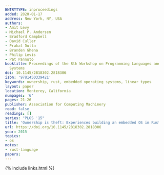 ```yaml
---
ENTRYTYPE: inproceedings
added: 2020-01-17
address: New York, NY, USA
authors:
- Amit Levy
- Michael P. Andersen
- Bradford Campbell
- David Culler
- Prabal Dutta
- Branden Ghena
- Philip Levis
- Pat Pannuto
booktitle: Proceedings of the 8th Workshop on Programming Languages and Operating
  Systems
doi: 10.1145/2818302.2818306
isbn: '9781450339421'
keywords: ownership, rust, embedded operating systems, linear types
layout: paper
location: Monterey, California
numpages: '6'
pages: 21-26
publisher: Association for Computing Machinery
read: false
readings: []
series: "PLOS '15"
title: 'Ownership is theft: Experiences building an embedded OS in Rust'
url: https://doi.org/10.1145/2818302.2818306
year: 2015
topics:
- os
notes:
- rust-language
papers:
---
```


{% include links.html %}
